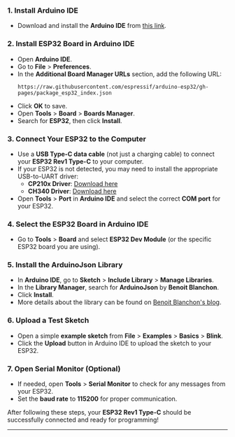 ### **1. Install Arduino IDE**  
- Download and install the **Arduino IDE** from [this link](https://www.arduino.cc/en/software).

### **2. Install ESP32 Board in Arduino IDE**  
- Open **Arduino IDE**.  
- Go to **File** > **Preferences**.  
- In the **Additional Board Manager URLs** section, add the following URL:  
  ```
  https://raw.githubusercontent.com/espressif/arduino-esp32/gh-pages/package_esp32_index.json
  ```
- Click **OK** to save.  
- Open **Tools** > **Board** > **Boards Manager**.  
- Search for **ESP32**, then click **Install**.

### **3. Connect Your ESP32 to the Computer**  
- Use a **USB Type-C data cable** (not just a charging cable) to connect your **ESP32 Rev1 Type-C** to your computer.  
- If your ESP32 is not detected, you may need to install the appropriate USB-to-UART driver:  
  - **CP210x Driver**: [Download here](https://www.silabs.com/developer-tools/usb-to-uart-bridge-vcp-drivers?tab=downloads)  
  - **CH340 Driver**: [Download here](https://www.wch.cn/download/CH341SER_EXE.html)  
- Open **Tools** > **Port** in **Arduino IDE** and select the correct **COM port** for your ESP32.

### **4. Select the ESP32 Board in Arduino IDE**  
- Go to **Tools** > **Board** and select **ESP32 Dev Module** (or the specific ESP32 board you are using).

### **5. Install the ArduinoJson Library**  
- In **Arduino IDE**, go to **Sketch** > **Include Library** > **Manage Libraries**.  
- In the **Library Manager**, search for **ArduinoJson** by **Benoit Blanchon**.  
- Click **Install**.  
- More details about the library can be found on [Benoit Blanchon's blog](https://blog.benoitblanchon.fr).

### **6. Upload a Test Sketch**  
- Open a simple **example sketch** from **File** > **Examples** > **Basics** > **Blink**.  
- Click the **Upload** button in Arduino IDE to upload the sketch to your ESP32.

### **7. Open Serial Monitor (Optional)**  
- If needed, open **Tools** > **Serial Monitor** to check for any messages from your ESP32.  
- Set the **baud rate** to **115200** for proper communication.

After following these steps, your **ESP32 Rev1 Type-C** should be successfully connected and ready for programming!

---